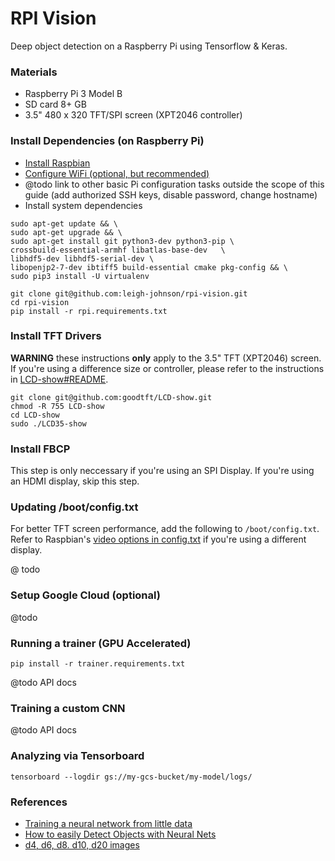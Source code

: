 # RPI Vision

Deep object detection on a Raspberry Pi using Tensorflow & Keras.

### Materials

* Raspberry Pi 3 Model B
* SD card 8+ GB
* 3.5" 480 x 320 TFT/SPI screen (XPT2046  controller)

### Install Dependencies (on Raspberry Pi)

* [Install Raspbian](https://www.raspberrypi.org/documentation/installation/installing-images/README.md)
* [Configure WiFi (optional, but recommended)](https://www.raspberrypi.org/forums/viewtopic.php?t=191252)
* @todo link to other basic Pi configuration tasks outside the scope of this guide (add authorized SSH keys, disable password, change hostname)
* Install system dependencies

```
sudo apt-get update && \
sudo apt-get upgrade && \
sudo apt-get install git python3-dev python3-pip \
crossbuild-essential-armhf libatlas-base-dev   \
libhdf5-dev libhdf5-serial-dev \ 
libopenjp2-7-dev ibtiff5 build-essential cmake pkg-config && \
sudo pip3 install -U virtualenv
```

```
git clone git@github.com:leigh-johnson/rpi-vision.git
cd rpi-vision
pip install -r rpi.requirements.txt
```

### Install TFT Drivers

**WARNING** these instructions **only** apply to the 3.5" TFT (XPT2046) screen. If you're using a difference size or controller, please refer to the instructions in [LCD-show#README](https://github.com/goodtft/LCD-show).


```
git clone git@github.com:goodtft/LCD-show.git
chmod -R 755 LCD-show
cd LCD-show
sudo ./LCD35-show
```

### Install FBCP

This step is only neccessary if you're using an SPI Display. If you're using an HDMI display, skip this step.

### Updating /boot/config.txt

For better TFT screen performance, add the following to `/boot/config.txt`. Refer to Raspbian's [video options in config.txt](https://www.raspberrypi.org/documentation/configuration/config-txt/video.md) if you're using a different display.

@ todo

### Setup Google Cloud (optional)

@todo


### Running a trainer (GPU Accelerated)

```
pip install -r trainer.requirements.txt
```

@todo API docs


### Training a custom CNN

@todo API docs

### Analyzing via Tensorboard

```
tensorboard --logdir gs://my-gcs-bucket/my-model/logs/
```

### References

* [Training a neural network from little data](https://gist.github.com/fchollet/0830affa1f7f19fd47b06d4cf89ed44d)
* [How to easily Detect Objects with Neural Nets](https://medium.com/nanonets/how-to-easily-detect-objects-with-deep-learning-on-raspberrypi-225f29635c74)
* [d4, d6, d8. d10, d20 images](https://www.kaggle.com/ucffool/dice-d4-d6-d8-d10-d12-d20-images)